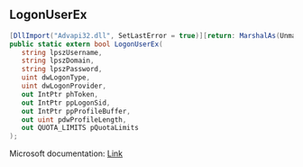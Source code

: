 ## LogonUserEx

```csharp
[DllImport("Advapi32.dll", SetLastError = true)][return: MarshalAs(UnmanagedType.Bool)]
public static extern bool LogonUserEx(
   string lpszUsername,
   string lpszDomain,
   string lpszPassword,
   uint dwLogonType,
   uint dwLogonProvider,
   out IntPtr phToken,
   out IntPtr ppLogonSid,
   out IntPtr ppProfileBuffer,
   out uint pdwProfileLength,
   out QUOTA_LIMITS pQuotaLimits
);
```

Microsoft documentation: [Link](https://docs.microsoft.com/en-us/windows/win32/api/winbase/nf-winbase-logonuserexa)
